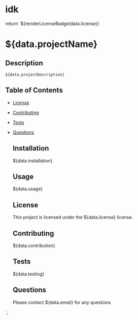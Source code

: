 # idk

 return `${renderLicenseBadge(data.license)}
  # ${data.projectName}

  ## Description
    ${data.projectDescription}

  ## Table of Contents
* [License](#license)
* [Contributing](#contributing)
* [Tests](#tests)
* [Questions](#questions)

  ## Installation
    ${data.installation}

  ## Usage
    ${data.usage}

  ## License
    This project is licensed under the
  ${data.license} license.

  ## Contributing
    ${data.contribution}

  ## Tests
    ${data.testing}

  ## Questions
    Please contact ${data.email} for any questions

  
    


`;


  
